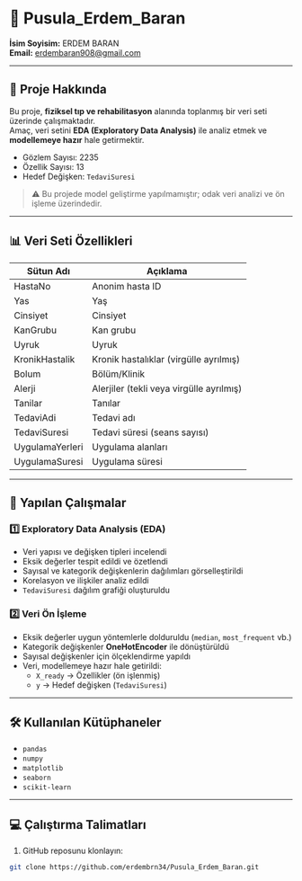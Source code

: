 # 🏥 Pusula_Erdem_Baran

**İsim Soyisim:** ERDEM BARAN  
**Email:** erdembaran908@gmail.com

---

## 📄 Proje Hakkında

Bu proje, **fiziksel tıp ve rehabilitasyon** alanında toplanmış bir veri seti üzerinde çalışmaktadır.  
Amaç, veri setini **EDA (Exploratory Data Analysis)** ile analiz etmek ve **modellemeye hazır** hale getirmektir.  

- Gözlem Sayısı: 2235  
- Özellik Sayısı: 13  
- Hedef Değişken: `TedaviSuresi`  

> ⚠️ Bu projede model geliştirme yapılmamıştır; odak veri analizi ve ön işleme üzerindedir.

---

## 📊 Veri Seti Özellikleri

| Sütun Adı           | Açıklama                                    |
|--------------------|--------------------------------------------|
| HastaNo            | Anonim hasta ID                             |
| Yas                | Yaş                                         |
| Cinsiyet           | Cinsiyet                                    |
| KanGrubu           | Kan grubu                                   |
| Uyruk              | Uyruk                                       |
| KronikHastalik     | Kronik hastalıklar (virgülle ayrılmış)     |
| Bolum              | Bölüm/Klinik                                |
| Alerji             | Alerjiler (tekli veya virgülle ayrılmış)   |
| Tanilar            | Tanılar                                     |
| TedaviAdi          | Tedavi adı                                  |
| TedaviSuresi       | Tedavi süresi (seans sayısı)               |
| UygulamaYerleri    | Uygulama alanları                           |
| UygulamaSuresi     | Uygulama süresi                             |

---

## 🔎 Yapılan Çalışmalar

### 1️⃣ Exploratory Data Analysis (EDA)
- Veri yapısı ve değişken tipleri incelendi
- Eksik değerler tespit edildi ve özetlendi
- Sayısal ve kategorik değişkenlerin dağılımları görselleştirildi
- Korelasyon ve ilişkiler analiz edildi
- `TedaviSuresi` dağılım grafiği oluşturuldu

### 2️⃣ Veri Ön İşleme
- Eksik değerler uygun yöntemlerle dolduruldu (`median`, `most_frequent` vb.)
- Kategorik değişkenler **OneHotEncoder** ile dönüştürüldü
- Sayısal değişkenler için ölçeklendirme yapıldı
- Veri, modellemeye hazır hale getirildi:
  - `X_ready` → Özellikler (ön işlenmiş)
  - `y` → Hedef değişken (`TedaviSuresi`)

---

## 🛠️ Kullanılan Kütüphaneler

- `pandas`  
- `numpy`  
- `matplotlib`  
- `seaborn`  
- `scikit-learn`  

---

## 💻 Çalıştırma Talimatları

1. GitHub reposunu klonlayın:  
```bash
git clone https://github.com/erdembrn34/Pusula_Erdem_Baran.git
